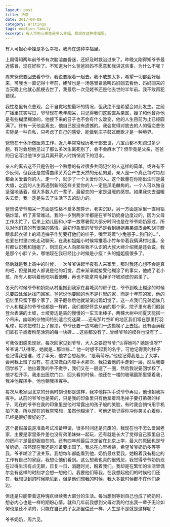 ```yaml
---
layout: post
title: 祈求
date: 2017-09-08
category: Writings
tags: emotion family
excerpt: 有人可担心牵挂是多么幸福，我尚在这种幸福里。
---
```



有人可担心牵挂是多么幸福，我尚在这种幸福里。

上周得知两年前爷爷有次脑溢血昏迷，还好及时救治过来了。昨晚又刚得知爷爷最近感冒，现在好些了。不知道为什么爸爸妈妈不愿意和我讲这些事，为什么不呢？

周末爸爸要回去看爷爷，我说要跟着一起去。我不敢想太多，希望一切都会好起来，可我也一直记得十年前，姥爷也是一场感冒紧急叫妈妈回去看他，妈妈回来的当天晚上他就心肌梗去世了，我最后一次见姥爷还是他去世的半年前。我不敢再犯错误。

我性格里有点悲观，会不自觉地想最坏的情况，但我绝不是希望会如此发生。之前广播里其实写过，爷爷现在老年痴呆，只记得我们这些直系亲属，嫂子和他曾孙他是有些糊里糊涂的。他接下来的日子也不会有什么改变，他的人生目前为止已经圆满了。终有一天他会离去，他自己是没有遗憾的。我会觉得对故去的人的留恋悲伤实际是一种自私，只考虑了自己的感受，能做到庄子鼓盆而歌才是一种境界。

爸爸在干休所做医务工作，近几年常常经历老干部去世，八宝山都不知跑过多少趟。有时会想他见过了那么多次生离死别了，会不会麻木了? 但毕竟是父亲，爸爸的日记写过他18岁当兵离开家人时悄悄流下的泪水。

亲人的离去这不只是告别一个熟悉的有过很多共同记忆的人这样的简单。或许有不少反例，但我还是觉得血缘关系会产生天然的无私的爱。亲人是一个真正每时每刻都会关爱着你的人，走一个，就少了一个关爱你的人。这个数量在你刚出生时是最大值，之后的人生再遇到新的这样关爱你的人一定是凤毛麟角的。一个人可以独自坚强地活着，但大多数人的一辈子，最留恋的一定是温暖的感觉。如果我失去温暖失去爱，我一定是失去了生活下去的动力的。

爸爸说爷爷痴呆一方面是性格不爱多想算计，老实沉默，另一方面是家里一直用铝锅炒菜，听了非常难过。我的一岁到两岁半都是在爷爷奶奶身边度过的，因为父母工作太忙了，后来上幼儿园和小学一放寒暑假大部分时间也是在爷爷奶奶家过，所以对他们真的有很深的感情。最初印象里的爷爷还是看到姐姐弟弟调皮会吹胡子瞪眼拿起衣架上的鸡毛掸子作势要打他们的样子，嘴里骂着“小兔崽子…狗日的…”，也爱在村里四处走动聊天，在我和姐姐小时候常推着小竹车带着我俩满村地逛，全村都认识我和姐姐了，到现在大人向那些我不认识的大叔大婶介绍我是还会说，我是那个小胖丫头，哪怕现在我已经比小时候是小瘦丫头的姐姐瘦很多了。

然后就是我上高中的时候，一次爷爷讲起半夜有人来家里，那时我还心想不会是真的吧，但是其他人都说是他的幻觉，后来渐渐就接受他糊涂了的事实，他成了老小孩，所有人都哄着他吃哄着他睡，再也不能拿鸡毛掸子吓唬顽皮的弟弟了。

冬天的时候爷爷和奶奶从村里搬到我家在县城买的房子住，爷爷到晚上糊涂的时候总要四处溜达找门回家。爸爸说他要回的也不是村里的家，而是十年前的家，他的记忆里只留下那个家了，房子翻修后他就渐渐出现幻觉了。这一点我们兄弟姐妹几个人和糊涂的爷爷也都是一样的，我们都好怀念从前的那个家，院子里有我们假装登台表演的土坡，土坡旁边是装的慢慢的一车玉米棒子，两棵大树中间夏天能搭一个吊床，幽暗的杂物间特别适合捉迷藏……还有那片空旷的地区我们常在那里打羽毛球，每次把球打上了屋顶，爷爷还要一边骂我们一边搬梯子上去捡。还有画满我们拿石子或者粉笔涂鸦的每一块砖……这些都没有了…曾经爷爷的模样也没有了…

可我依旧感恩现状，每次回家见到爷爷，大人总要逗爷爷:“认得她吗? 她是谁呀?” 爷爷说:“认得呀，她就是…那谁嘛…” 他一时想不起我的名字，可他记得我的样子也记得我是谁，过了半天，他才会想起来，“是萌萌呀。”他也记得我是上了大学，会问我上班了没有。在北京做白内障手术那次，我拉着他的手走到一层，然后我要回学校了，他拉着我的手不撒手，我们又在一层遛了一圈，然后我说要回学校了，他才松开手。我走出医院门口，回头看的时候，他还在一楼的玻璃窗那里望着我，我冲他挥挥手，他也朝我挥挥手。

每次从老家回北京的分离时刻也都是这样，我冲他挥挥手说爷爷再见，他也朝我挥挥手。从前的爷爷也是笑的，只是我的印象里只有他拿着鸡毛掸子要打弟弟的样子，现在的爷爷在我的印象里是他时常露出的孩子般的笑脸，有时我会悄悄用手机拍下来。所以现在的我常常想，虽然他糊涂了，可他还能记得你冲你笑关心着你，已经是很好很好的了。

这个暑假虽说是准备考试准备申请，很多时间还是荒废的，我现在也不怎么爱回老家，主要是家里条件差也没有弟弟妹妹一起玩，还有就是长大了觉得自己家里自己的房间才是最舒服自在的。还有四年前最后决定留在北京上学，最大的原因也是爷爷奶奶，虽然现在我还是准备要出国了。我总在心里祈祷，希望爷爷奶奶多等等我，爷爷糊涂了没关系，我想每年都能看到他，奶奶最疼爱我，她盼着我有稳定的工作有自己的家庭，我想让他们看到。这么想我也真的很残忍，我觉得爷爷奶奶现在过得生活有点无聊，日复一日，消磨时光，盼着我们。我却是在繁忙的生活里偶尔会有这样的时刻才会想一想他们。我要他们等我，在我想起他们的时候他们还在，我想见到的时候能见到，但是他们想我的时候，我大多数时候都不在他们身边。

但还是只能带着这种愧疚继续我大部分的生活。每当想到等到自己也成了奶奶时，想必内心也是一样的期盼心情。就和几年前我想到父母对我的付出我一辈子无论如何也是还不清的，只能在自己的子女那里偿还一样，人生是不是就是这样呢？

爷爷奶奶，周六见。